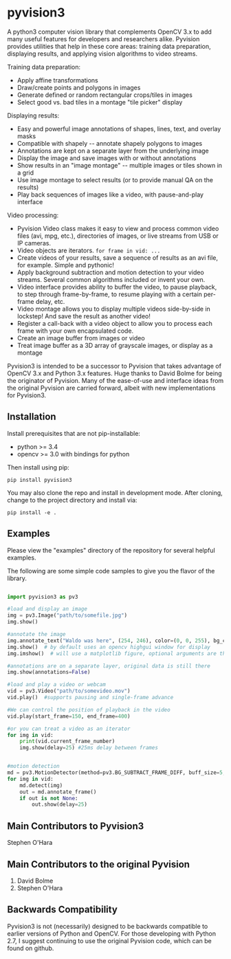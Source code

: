 # pyvision3
A python3 computer vision library that complements OpenCV 3.x to add many useful features for developers and researchers alike.
Pyvision provides utilities that help in these core areas: training data preparation, displaying results, and applying vision
algorithms to video streams.

Training data preparation:
* Apply affine transformations
* Draw/create points and polygons in images
* Generate defined or random rectangular crops/tiles in images
* Select good vs. bad tiles in a montage "tile picker" display

Displaying results:
* Easy and powerful image annotations of shapes, lines, text, and overlay masks
* Compatible with shapely -- annotate shapely polygons to images
* Annotations are kept on a separate layer from the underlying image
* Display the image and save images with or without annotations
* Show results in an "image montage" -- multiple images or tiles shown in a grid
* Use image montage to select results (or to provide manual QA on the results)
* Play back sequences of images like a video, with pause-and-play interface

Video processing:
* Pyvision Video class makes it easy to view and process common video files (avi, mpg, etc.), directories of images, or
live streams from USB or IP cameras.
* Video objects are iterators. ```for frame in vid: ...```
* Create videos of your results, save a sequence of results as an avi file, for example. Simple and pythonic!
* Apply background subtraction and motion detection to your video streams. Several common algorithms included or invent your own.
* Video interface provides ability to buffer the video, to pause playback, to step through frame-by-frame, to resume playing
with a certain per-frame delay, etc.
* Video montage allows you to display multiple videos side-by-side in lockstep! And save the result as another video!
* Register a call-back with a video object to allow you to process each frame with your own encapsulated code.
* Create an image buffer from images or video
* Treat image buffer as a 3D array of grayscale images, or display as a montage

Pyvision3 is intended to be a successor to Pyvision that takes advantage of OpenCV 3.x and Python 3.x features. 
Huge thanks to David Bolme for being the originator of Pyvision. 
Many of the ease-of-use and interface ideas from the original Pyvision are carried forward, albeit with new implementations for Pyvision3.

## Installation
Install prerequisites that are not pip-installable:
* python >= 3.4
* opencv >= 3.0 with bindings for python

Then install using pip:

```pip install pyvision3```

You may also clone the repo and install in development mode. After cloning, change to the project directory and install via:

```pip install -e .```

## Examples
Please view the "examples" directory of the repository for several helpful examples.

The following are some simple code samples to give you the flavor of the library.


```python

import pyvision3 as pv3

#load and display an image
img = pv3.Image("path/to/somefile.jpg")
img.show()

#annotate the image
img.annotate_text("Waldo was here", (254, 246), color=(0, 0, 255), bg_color=(255, 255, 255))
img.show()  # by default uses an opencv highgui window for display
img.imshow()  # will use a matplotlib figure, optional arguments are the same as img.show()

#annotations are on a separate layer, original data is still there
img.show(annotations=False)

#load and play a video or webcam
vid = pv3.Video("path/to/somevideo.mov")
vid.play()  #supports pausing and single-frame advance

#We can control the position of playback in the video
vid.play(start_frame=150, end_frame=400)

#or you can treat a video as an iterator
for img in vid:
	print(vid.current_frame_number)
	img.show(delay=25) #25ms delay between frames


#motion detection
md = pv3.MotionDetector(method=pv3.BG_SUBTRACT_FRAME_DIFF, buff_size=5, thresh=80)
for img in vid:
    md.detect(img)
    out = md.annotate_frame()
    if out is not None:
        out.show(delay=25)
```

## Main Contributors to Pyvision3
Stephen O'Hara

## Main Contributors to the original Pyvision
1. David Bolme
2. Stephen O'Hara

## Backwards Compatibility
Pyvision3 is not (necessarily) designed to be backwards compatible to earlier versions of Python and OpenCV. For those developing with Python 2.7, I suggest continuing to use the original Pyvision code, which can be found on github.
